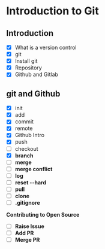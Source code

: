# Introduction to Git

## Introduction
- [x] What is a version control
- [x] git
- [x] Install git
- [x] Repository
- [x] Github and Gitlab

## git and Github

- [x] init
- [x] add
- [x] commit
- [x] remote
- [x] Github Intro
- [x] push
- [ ] checkout <b>
- [x] branch
- [ ] merge
- [ ] merge conflict
- [ ] log
- [ ] reset --hard <commit>
- [ ] pull
- [ ] clone
- [ ] .gitignore

Contributing to Open Source
- [ ] Raise Issue
- [ ] Add PR
- [ ] Merge PR
